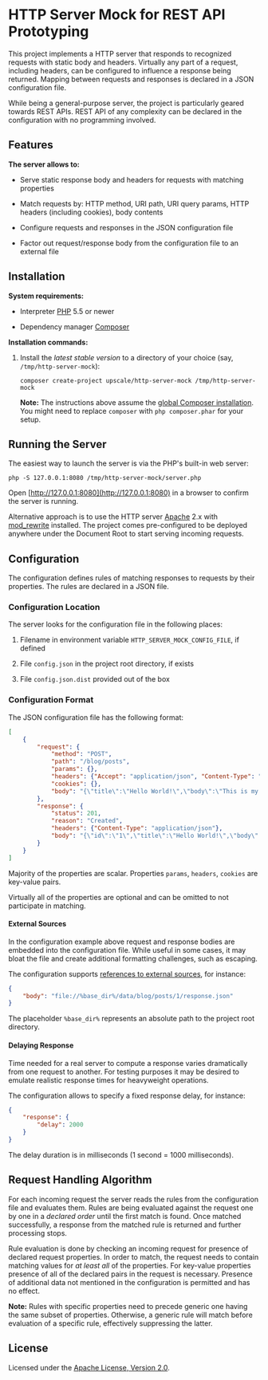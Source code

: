 HTTP Server Mock for REST API Prototyping
=========================================

This project implements a HTTP server that responds to recognized requests with static body and headers.
Virtually any part of a request, including headers, can be configured to influence a response being returned.
Mapping between requests and responses is declared in a JSON configuration file.

While being a general-purpose server, the project is particularly geared towards REST APIs.
REST API of any complexity can be declared in the configuration with no programming involved.


## Features

**The server allows to:**

* Serve static response body and headers for requests with matching properties

* Match requests by: HTTP method, URI path, URI query params, HTTP headers (including cookies), body contents

* Configure requests and responses in the JSON configuration file

* Factor out request/response body from the configuration file to an external file


## Installation

**System requirements:**

* Interpreter [PHP](http://www.php.net/) 5.5 or newer

* Dependency manager [Composer](https://getcomposer.org/)

**Installation commands:**

1. Install the _latest stable version_ to a directory of your choice (say, `/tmp/http-server-mock`):

    ```shell
    composer create-project upscale/http-server-mock /tmp/http-server-mock
    ```

    **Note:** The instructions above assume the [global Composer installation](https://getcomposer.org/doc/00-intro.md#globally).
    You might need to replace `composer` with `php composer.phar` for your setup.


## Running the Server

The easiest way to launch the server is via the PHP's built-in web server:
```shell
php -S 127.0.0.1:8080 /tmp/http-server-mock/server.php
```

Open [http://127.0.0.1:8080](http://127.0.0.1:8080) in a browser to confirm the server is running.

Alternative approach is to use the HTTP server [Apache](https://httpd.apache.org/) 2.x with [mod_rewrite](http://httpd.apache.org/docs/current/mod/mod_rewrite.html) installed.
The project comes pre-configured to be deployed anywhere under the Document Root to start serving incoming requests.


## Configuration

The configuration defines rules of matching responses to requests by their properties.
The rules are declared in a JSON file.

### Configuration Location

The server looks for the configuration file in the following places:

1. Filename in environment variable `HTTP_SERVER_MOCK_CONFIG_FILE`, if defined

2. File `config.json` in the project root directory, if exists

3. File `config.json.dist` provided out of the box


### Configuration Format

The JSON configuration file has the following format:
```json
[
    {
        "request": {
            "method": "POST",
            "path": "/blog/posts",
            "params": {},
            "headers": {"Accept": "application/json", "Content-Type": "application/json"},
            "cookies": {},
            "body": "{\"title\":\"Hello World!\",\"body\":\"This is my first post!\"}"
        },
        "response": {
            "status": 201,
            "reason": "Created",
            "headers": {"Content-Type": "application/json"},
            "body": "{\"id\":\"1\",\"title\":\"Hello World!\",\"body\":\"This is my first post!\"}"
        }
    }
]
```

Majority of the properties are scalar. Properties `params`, `headers`, `cookies` are key-value pairs.

Virtually all of the properties are optional and can be omitted to not participate in matching.

#### External Sources

In the configuration example above request and response bodies are embedded into the configuration file.
While useful in some cases, it may bloat the file and create additional formatting challenges, such as escaping.

The configuration supports [references to external sources](http://www.php.net/wrappers), for instance:
```json
{
    "body": "file://%base_dir%/data/blog/posts/1/response.json"
}
```

The placeholder `%base_dir%` represents an absolute path to the project root directory.

#### Delaying Response

Time needed for a real server to compute a response varies dramatically from one request to another.
For testing purposes it may be desired to emulate realistic response times for heavyweight operations.

The configuration allows to specify a fixed response delay, for instance:
```json
{
    "response": {
        "delay": 2000
    }
}
```

The delay duration is in milliseconds (1 second = 1000 milliseconds).


## Request Handling Algorithm

For each incoming request the server reads the rules from the configuration file and evaluates them.
Rules are being evaluated against the request one by one in a _declared order_ until the first match is found.
Once matched successfully, a response from the matched rule is returned and further processing stops.

Rule evaluation is done by checking an incoming request for presence of declared request properties.
In order to match, the request needs to contain matching values for _at least all_ of the properties.
For key-value properties presence of all of the declared pairs in the request is necessary.
Presence of additional data not mentioned in the configuration is permitted and has no effect.

**Note:** Rules with specific properties need to precede generic one having the same subset of properties.
Otherwise, a generic rule will match before evaluation of a specific rule, effectively suppressing the latter.


## License

Licensed under the [Apache License, Version 2.0](http://www.apache.org/licenses/LICENSE-2.0).
